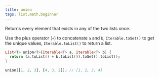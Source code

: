 ```yaml
---
title: union
tags: list,math,beginner
---
```


Returns every element that exists in any of the two lists once.

Use the plus operator (`+`) to concatenate `a` and `b`, `Iterable.toSet()` to get the unique values, `Iterable.toList()` to return a list.

```dart
List<T> union<T>(Iterable<T> a, Iterable<T> b) {
  return (a.toList() + b.toList()).toSet().toList();
}
```

```dart
union([1, 2, 3], [4, 3, 2]); // [1, 2, 3, 4]
```
